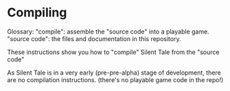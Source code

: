 # Compiling

Glossary:
"compile": assemble the "source code" into a playable game.
"source code": the files and documentation in this repository.

These instructions show you how to "compile" Silent Tale from the "source code"

As Silent Tale is in a very early (pre-pre-alpha) stage of development, there are no compilation instructions. (there's no playable game code in the repo!)

